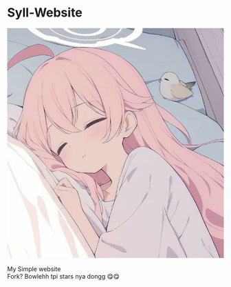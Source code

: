 # Syll-Website
<p align="center">
  <img src="profile.jpg" alt="Syll Takamiya" href="https://syariffh.github.io/Webite/index.html">
</p>
My Simple website <br>
Fork? Bowlehh tpi stars nya dongg 😋😋
